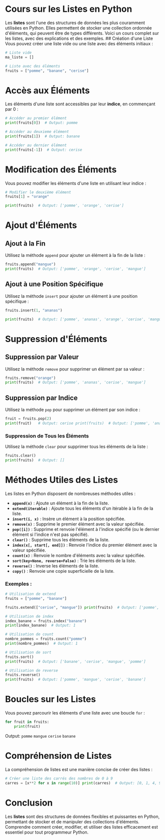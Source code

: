 # Cours sur les Listes en Python  
Les **listes** sont l'une des structures de données les plus couramment utilisées en Python. Elles permettent de stocker une collection ordonnée d'éléments, qui peuvent être de types différents. Voici un cours complet sur les listes, avec des explications et des exemples.  ## Création d'une Liste  Vous pouvez créer une liste vide ou une liste avec des éléments initiaux :  
```python 
# Liste vide 
ma_liste = []  

# Liste avec des éléments 
fruits = ["pomme", "banane", "cerise"]
```

# Accès aux Éléments
Les éléments d'une liste sont accessibles par leur **indice**, en commençant par 0 :

```python
# Accéder au premier élément 
print(fruits[0])  # Output: pomme

# Accéder au deuxieme élément 
print(fruits[1])  # Output: banane

# Accéder au dernier élément 
print(fruits[-1])  # Output: cerise
```
# Modification des Éléments
Vous pouvez modifier les éléments d'une liste en utilisant leur indice :

```python
# Modifier le deuxième élément 
fruits[1] = "orange" 

print(fruits)  # Output: ['pomme', 'orange', 'cerise']
```
# Ajout d'Éléments

## Ajout à la Fin
Utilisez la méthode `append` pour ajouter un élément à la fin de la liste :

```python
fruits.append("mangue") 
print(fruits)  # Output: ['pomme', 'orange', 'cerise', 'mangue']
```
## Ajout à une Position Spécifique
Utilisez la méthode `insert` pour ajouter un élément à une position spécifique :

``` python
fruits.insert(1, "ananas") 

print(fruits)  # Output: ['pomme', 'ananas', 'orange', 'cerise', 'mangue']
```

# Suppression d'Éléments

## Suppression par Valeur
Utilisez la méthode `remove` pour supprimer un élément par sa valeur :

```python
fruits.remove("orange") 
print(fruits)  # Output: ['pomme', 'ananas', 'cerise', 'mangue']
```

## Suppression par Indice
Utilisez la méthode `pop` pour supprimer un élément par son indice :

```python
fruit = fruits.pop(2) 
print(fruit)   # Output: cerise print(fruits)  # Output: ['pomme', 'ananas', 'mangue']
```
### Suppression de Tous les Éléments
Utilisez la méthode `clear` pour supprimer tous les éléments de la liste :

```python
fruits.clear() 
print(fruits)  # Output: []
```

# Méthodes Utiles des Listes
Les listes en Python disposent de nombreuses méthodes utiles :

- **`append(x)`** : Ajoute un élément à la fin de la liste.
- **`extend(iterable)`** : Ajoute tous les éléments d'un itérable à la fin de la liste.
- **`insert(i, x)`** : Insère un élément à la position spécifiée.
- **`remove(x)`** : Supprime le premier élément avec la valeur spécifiée.
- **`pop([i])`** : Supprime et renvoie l'élément à l'indice spécifié (ou le dernier élément si l'indice n'est pas spécifié).
- **`clear()`** : Supprime tous les éléments de la liste.
- **`index(x[, start[, end]])`** : Renvoie l'indice du premier élément avec la valeur spécifiée.
- **`count(x)`** : Renvoie le nombre d'éléments avec la valeur spécifiée.
- **`sort(key=None, reverse=False)`** : Trie les éléments de la liste.
- **`reverse()`** : Inverse les éléments de la liste.
- **`copy()`** : Renvoie une copie superficielle de la liste.

### Exemples :

```python
# Utilisation de extend 
fruits = ["pomme", "banane"]

fruits.extend(["cerise", "mangue"]) print(fruits)  # Output: ['pomme', 'banane', 'cerise', 'mangue']  

# Utilisation de index 
index_banane = fruits.index("banane")
print(index_banane)  # Output: 1  

# Utilisation de count 
nombre_pommes = fruits.count("pomme") 
print(nombre_pommes)  # Output: 1  

# Utilisation de sort 
fruits.sort() 
print(fruits)  # Output: ['banane', 'cerise', 'mangue', 'pomme']  

# Utilisation de reverse 
fruits.reverse() 
print(fruits)  # Output: ['pomme', 'mangue', 'cerise', 'banane']
```

# Boucles sur les Listes
Vous pouvez parcourir les éléments d'une liste avec une boucle `for` :

```python
for fruit in fruits:
	print(fruit)
```


Output:
`pomme`
`mangue`
`cerise`
`banane`

# Compréhension de Listes
La compréhension de listes est une manière concise de créer des listes :

```python
# Créer une liste des carrés des nombres de 0 à 9 
carres = [x**2 for x in range(10)] print(carres)  # Output: [0, 1, 4, 9, 16, 25, 36, 49, 64, 81]
```
# Conclusion
Les **listes** sont des structures de données flexibles et puissantes en Python, permettant de stocker et de manipuler des collections d'éléments. Comprendre comment créer, modifier, et utiliser des listes efficacement est essentiel pour tout programmeur Python.